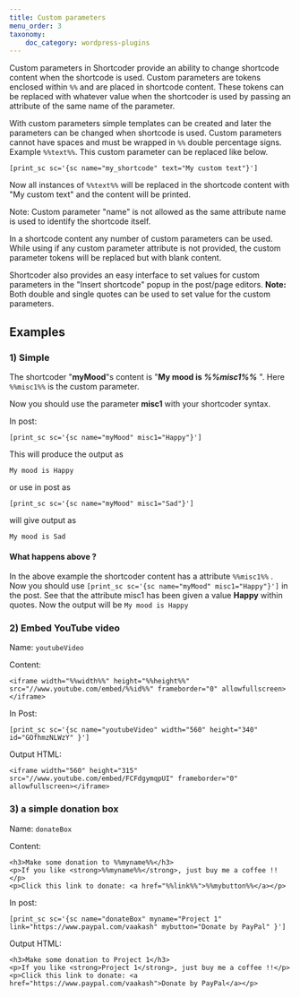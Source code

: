 ```yaml
---
title: Custom parameters
menu_order: 3
taxonomy:
    doc_category: wordpress-plugins
---
```


Custom parameters in Shortcoder provide an ability to change shortcode content when the shortcode is used. Custom parameters are tokens enclosed within `%%` and are placed in shortcode content. These tokens can be replaced with whatever value when the shortcoder is used by passing an attribute of the same name of the parameter.

With custom parameters simple templates can be created and later the parameters can be changed when shortcode is used. Custom parameters cannot have spaces and must be wrapped in `%%` double percentage signs. Example `%%text%%`. This custom parameter can be replaced like below.

    [print_sc sc='{sc name="my_shortcode" text="My custom text"}']

Now all instances of `%%text%%` will be replaced in the shortcode content with "My custom text" and the content will be printed.

Note: Custom parameter "name" is not allowed as the same attribute name is used to identify the shortcode itself.

In a shortcode content any number of custom parameters can be used. While using if any custom parameter attribute is not provided, the custom parameter tokens will be replaced but with blank content.

Shortcoder also provides an easy interface to set values for custom parameters in the "Insert shortcode" popup in the post/page editors. __Note:__ Both double and single quotes can be used to set value for the custom parameters.

## Examples

### 1) Simple

The shortcoder "**myMood**"s content is "**My mood is _%%misc1%%_** ". Here `%%misc1%%` is the custom parameter.

Now you should use the parameter **misc1** with your shortcoder syntax.

In post:

    [print_sc sc='{sc name="myMood" misc1="Happy"}']

This will produce the output as

`My mood is Happy`

or use in post as

    [print_sc sc='{sc name="myMood" misc1="Sad"}']

will give output as

    My mood is Sad

#### What happens above ?

In the above example the shortcoder content has a attribute `%%misc1%%` . Now you should use `[print_sc sc='{sc name="myMood" misc1="Happy"}']` in the post. See that the attribute misc1 has been given a value **Happy** within quotes. Now the output will be `My mood is Happy`

### 2) Embed YouTube video

Name: `youtubeVideo`

Content:

    <iframe width="%%width%%" height="%%height%%" src="//www.youtube.com/embed/%%id%%" frameborder="0" allowfullscreen></iframe>

In Post:

    [print_sc sc='{sc name="youtubeVideo" width="560" height="340" id="GOfhmzNLWzY" }']

Output HTML:

    <iframe width="560" height="315" src="//www.youtube.com/embed/FCFdgymqpUI" frameborder="0" allowfullscreen></iframe>

### 3) a simple donation box

Name: `donateBox`

Content:

    <h3>Make some donation to %%myname%%</h3>
    <p>If you like <strong>%%myname%%</strong>, just buy me a coffee !!</p>
    <p>Click this link to donate: <a href="%%link%%">%%mybutton%%</a></p>

In post:

    [print_sc sc='{sc name="donateBox" myname="Project 1" link="https://www.paypal.com/vaakash" mybutton="Donate by PayPal" }']

Output HTML:

    <h3>Make some donation to Project 1</h3>
    <p>If you like <strong>Project 1</strong>, just buy me a coffee !!</p>
    <p>Click this link to donate: <a href="https://www.paypal.com/vaakash">Donate by PayPal</a></p>